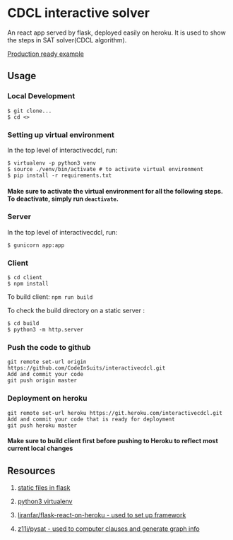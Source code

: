 # CDCL interactive solver
An react app served by flask, deployed easily on heroku. It is used to show the steps in SAT solver(CDCL algorithm).

[Production ready example](https://interactivecdcl.herokuapp.com/)

## Usage

### Local Development
```
$ git clone...
$ cd <>
```

### Setting up virtual environment
In the top level of interactivecdcl, run:

```
$ virtualenv -p python3 venv
$ source ./venv/bin/activate # to activate virtual environment
$ pip install -r requirements.txt
```

#### Make sure to activate the virtual environment for all the following steps. To deactivate, simply run `deactivate`.

### Server
In the top level of interactivecdcl, run:

```
$ gunicorn app:app
```

### Client
```
$ cd client
$ npm install
```

To build client: `npm run build`

To check the build directory on a static server :
```
$ cd build
$ python3 -m http.server
```

### Push the code to github
```
git remote set-url origin https://github.com/CodeInSuits/interactivecdcl.git
Add and commit your code
git push origin master
```

### Deployment on heroku
```
git remote set-url heroku https://git.heroku.com/interactivecdcl.git
Add and commit your code that is ready for deployment
git push heroku master
```

#### Make sure to build client first before pushing to Heroku to reflect most current local changes

## Resources

1. [static files in flask](https://stackoverflow.com/questions/20646822/how-to-serve-static-files-in-flask)

2. [python3 virtualenv](https://stackoverflow.com/questions/23842713/using-python-3-in-virtualenv)

3. [liranfar/flask-react-on-heroku - used to set up framework](https://github.com/liranfar/flask-react-on-heroku)

4. [z11i/pysat - used to computer clauses and generate graph info](https://github.com/z11i/pysat)
